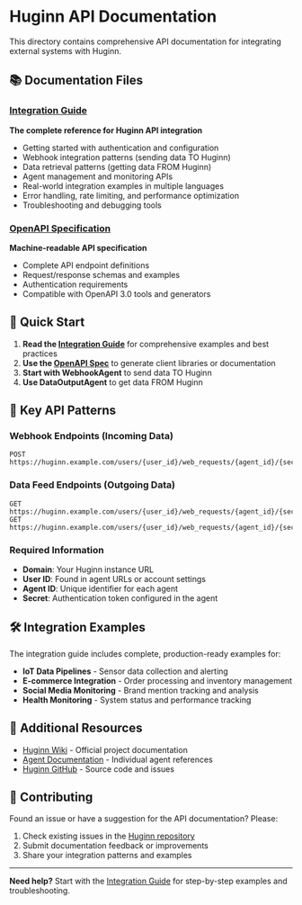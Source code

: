 # Huginn API Documentation

This directory contains comprehensive API documentation for integrating external systems with Huginn.

## 📚 Documentation Files

### [Integration Guide](./integration-guide.md)
**The complete reference for Huginn API integration**
- Getting started with authentication and configuration
- Webhook integration patterns (sending data TO Huginn)  
- Data retrieval patterns (getting data FROM Huginn)
- Agent management and monitoring APIs
- Real-world integration examples in multiple languages
- Error handling, rate limiting, and performance optimization
- Troubleshooting and debugging tools

### [OpenAPI Specification](./openapi-spec.yaml)
**Machine-readable API specification**
- Complete API endpoint definitions
- Request/response schemas and examples
- Authentication requirements
- Compatible with OpenAPI 3.0 tools and generators

## 🚀 Quick Start

1. **Read the [Integration Guide](./integration-guide.md)** for comprehensive examples and best practices
2. **Use the [OpenAPI Spec](./openapi-spec.yaml)** to generate client libraries or documentation
3. **Start with WebhookAgent** to send data TO Huginn
4. **Use DataOutputAgent** to get data FROM Huginn

## 🔗 Key API Patterns

### Webhook Endpoints (Incoming Data)
```
POST https://huginn.example.com/users/{user_id}/web_requests/{agent_id}/{secret}
```

### Data Feed Endpoints (Outgoing Data)  
```
GET https://huginn.example.com/users/{user_id}/web_requests/{agent_id}/{secret}.json
GET https://huginn.example.com/users/{user_id}/web_requests/{agent_id}/{secret}.xml
```

### Required Information
- **Domain**: Your Huginn instance URL
- **User ID**: Found in agent URLs or account settings
- **Agent ID**: Unique identifier for each agent  
- **Secret**: Authentication token configured in the agent

## 🛠️ Integration Examples

The integration guide includes complete, production-ready examples for:

- **IoT Data Pipelines** - Sensor data collection and alerting
- **E-commerce Integration** - Order processing and inventory management
- **Social Media Monitoring** - Brand mention tracking and analysis
- **Health Monitoring** - System status and performance tracking

## 📖 Additional Resources

- [Huginn Wiki](https://github.com/huginn/huginn/wiki) - Official project documentation
- [Agent Documentation](https://github.com/huginn/huginn/tree/master/app/models/agents) - Individual agent references
- [Huginn GitHub](https://github.com/huginn/huginn) - Source code and issues

## 🤝 Contributing

Found an issue or have a suggestion for the API documentation? Please:

1. Check existing issues in the [Huginn repository](https://github.com/huginn/huginn/issues)
2. Submit documentation feedback or improvements
3. Share your integration patterns and examples

---

**Need help?** Start with the [Integration Guide](./integration-guide.md) for step-by-step examples and troubleshooting.